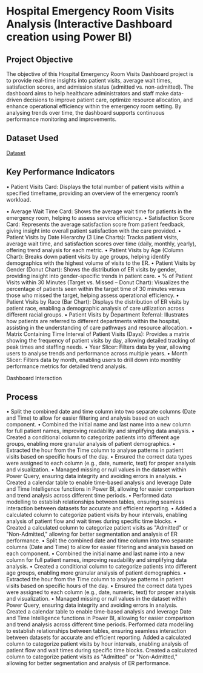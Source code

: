 # Hospital Emergency Room Visits Analysis (Interactive Dashboard creation using Power BI)
## Project Objective
The objective of this Hospital Emergency Room Visits Dashboard project is to provide real-time insights into patient visits, average wait times, satisfaction scores, and admission status (admitted vs. non-admitted). The dashboard aims to help healthcare administrators and staff make data-driven decisions to improve patient care, optimize resource allocation, and enhance operational efficiency within the emergency room setting. By analysing trends over time, the dashboard supports continuous performance monitoring and improvements.
## Dataset Used
<a href="https://github.com/mamatha203/Data-Analysis-Dashboard/blob/main/Hospital%20Data.csv">Dataset</a>

## Key Performance Indicators
• Patient Visits Card: Displays the total number of patient visits within a specified timeframe, providing an overview of the emergency room’s workload.

• Average Wait Time Card: Shows the average wait time for patients in the emergency room, helping to assess service efficiency.
• Satisfaction Score Card: Represents the average satisfaction score from patient feedback, giving insight into overall patient satisfaction with the care provided.
• Patient Visits by Date Hierarchy (3 Line Charts): Tracks patient visits, average wait time, and satisfaction scores over time (daily, monthly, yearly), offering trend analysis for each metric.
• Patient Visits by Age (Column Chart): Breaks down patient visits by age groups, helping identify demographics with the highest volume of visits to the ER.
• Patient Visits by Gender (Donut Chart): Shows the distribution of ER visits by gender, providing insight into gender-specific trends in patient care.
• % of Patient Visits within 30 Minutes (Target vs. Missed – Donut Chart): Visualizes the percentage of patients seen within the target time of 30 minutes versus those who missed the target, helping assess operational efficiency.
• Patient Visits by Race (Bar Chart): Displays the distribution of ER visits by patient race, enabling a demographic analysis of care utilization across different racial groups.
• Patient Visits by Department Referral: Illustrates how patients are referred to different departments within the hospital, assisting in the understanding of care pathways and resource allocation.
• Matrix Containing Time Interval of Patient Visits (Days): Provides a matrix showing the frequency of patient visits by day, allowing detailed tracking of peak times and staffing needs.
• Year Slicer: Filters data by year, allowing users to analyse trends and performance across multiple years.
• Month Slicer: Filters data by month, enabling users to drill down into monthly performance metrics for detailed trend analysis.

Dashboard Interaction
## Process
• Split the combined date and time column into two separate columns (Date and Time) to allow for easier filtering and analysis based on each component.
• Combined the initial name and last name into a new column for full patient names, improving readability and simplifying data analysis.
• Created a conditional column to categorize patients into different age groups, enabling more granular analysis of patient demographics.
• Extracted the hour from the Time column to analyse patterns in patient visits based on specific hours of the day.
• Ensured the correct data types were assigned to each column (e.g., date, numeric, text) for proper analysis and visualization.
• Managed missing or null values in the dataset within Power Query, ensuring data integrity and avoiding errors in analysis.
• Created a calendar table to enable time-based analysis and leverage Date and Time Intelligence functions in Power BI, allowing for easier comparison and trend analysis across different time periods.
• Performed data modelling to establish relationships between tables, ensuring seamless interaction between datasets for accurate and efficient reporting.
• Added a calculated column to categorize patient visits by hour intervals, enabling analysis of patient flow and wait times during specific time blocks.
• Created a calculated column to categorize patient visits as "Admitted" or "Non-Admitted," allowing for better segmentation and analysis of ER performance.
• Split the combined date and time column into two separate columns (Date and Time) to allow for easier filtering and analysis based on each component.
• Combined the initial name and last name into a new column for full patient names, improving readability and simplifying data analysis.
• Created a conditional column to categorize patients into different age groups, enabling more granular analysis of patient demographics.
• Extracted the hour from the Time column to analyse patterns in patient visits based on specific hours of the day.
• Ensured the correct data types were assigned to each column (e.g., date, numeric, text) for proper analysis and visualization.
• Managed missing or null values in the dataset within Power Query, ensuring data integrity and avoiding errors in analysis.
Created a calendar table to enable time-based analysis and leverage Date and Time Intelligence functions in Power BI, allowing for easier comparison and trend analysis across different time periods.
Performed data modelling to establish relationships between tables, ensuring seamless interaction between datasets for accurate and efficient reporting.
 Added a calculated column to categorize patient visits by hour intervals, enabling analysis     of patient flow and wait times during specific time blocks.
Created a calculated column to categorize patient visits as "Admitted" or "Non-Admitted," allowing for better segmentation and analysis of ER performance.


